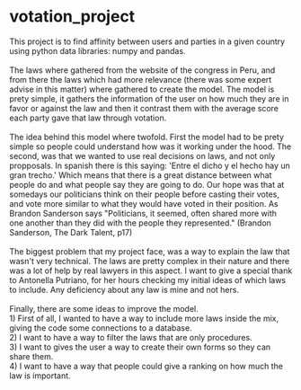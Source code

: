 # votation_project
This project is to find affinity between users and parties in a given country using python data libraries: numpy and pandas.
<br><br>
The laws where gathered from the website of the congress in Peru, and from there the laws which had more relevance (there was
some expert advise in this matter) where gathered to create the model. The model is prety simple, it gathers the information of the user on how much they are in favor or against the law 
and then it contrast them with the average score each party gave that law through votation.
<br><br>
The idea behind this model where twofold. First the model had to be prety simple so people could understand how was it
working under the hood. The second, was that we wanted to use real decisions on laws, and not only propposals. In spanish there is 
this saying: 'Entre el dicho y el hecho hay un gran trecho.' Which means that there is a great distance between what people
do and what people say they are going to do. Our hope was that at somedays our politicians think on their people
before casting their votes, and vote more similar to what they would have voted in their position. As Brandon Sanderson says "Politicians, it
seemed, often shared more with one another than they did with the people they represented." (Brandon Sanderson, The Dark Talent, p17)
<br><br>
The biggest problem that my project face, was a way to explain the law that wasn't very technical. The laws are pretty complex in
their nature and there was a lot of help by real lawyers in this aspect. I want to give a special thank to Antonella Putriano, for her hours 
checking my initial ideas of which laws to include. Any deficiency about any law is mine and not hers.
<br><br>
Finally, there are some ideas to improve the model. 
<br>1) First of all, I wanted to have a way to include more laws inside the mix, giving 
the code some connections to a database. 
<br>2) I want to have a way to filter the laws that are only procedures.
<br>3) I want to gives the user a way to create their own forms so they can share them.
<br>4) I want to have a way that people could give a ranking on how much the law is important.
